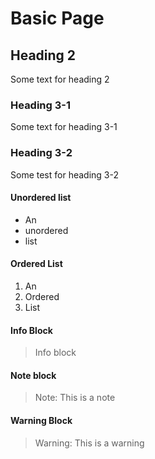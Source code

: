 # Basic Page

## Heading 2

Some text for heading 2

### Heading 3-1

Some text for heading 3-1

### Heading 3-2

Some test for heading 3-2

#### Unordered list

* An
* unordered
* list

#### Ordered List

1. An
2. Ordered
3. List

#### Info Block

> Info block

#### Note block

> Note: This is a note

#### Warning Block

> Warning: This is a warning
